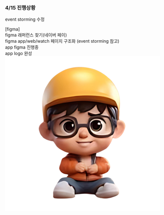 ### 4/15 진행상황

event storming 수정

[figma]\
figma 래퍼런스 찾기(네이버 페이)\
figma app/web/watch 페이지 구조화 (event storming 참고)\
app figma 진행중\
app logo 완성
![캡처](/docs/images/귀여운공사장누끼.png)


